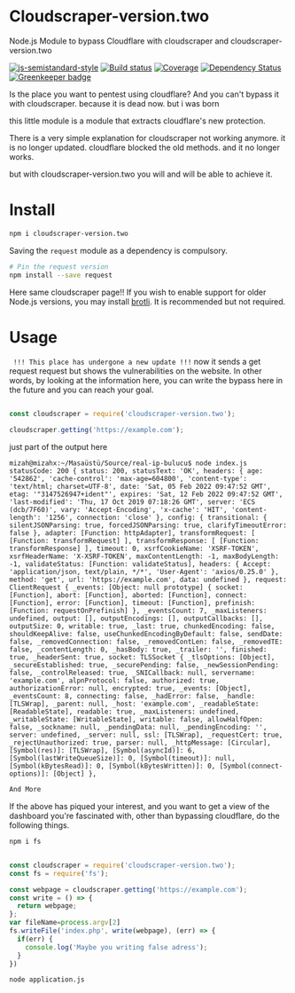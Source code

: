# Cloudscraper-version.two

Node.js Module to bypass Cloudflare with cloudscraper and cloudscraper-version.two


[![js-semistandard-style](https://cdn.rawgit.com/flet/semistandard/master/badge.svg)](https://github.com/Flet/semistandard)
[![Build status](https://img.shields.io/travis/codemanki/cloudscraper/master.svg?style=flat-square)](https://travis-ci.org/codemanki/cloudscraper)
[![Coverage](https://img.shields.io/coveralls/codemanki/cloudscraper.svg?style=flat-square)](https://coveralls.io/r/codemanki/cloudscraper)
[![Dependency Status](https://img.shields.io/david/codemanki/cloudscraper.svg?style=flat-square)](https://david-dm.org/codemanki/cloudscraper)
[![Greenkeeper badge](https://badges.greenkeeper.io/codemanki/cloudscraper.svg?style=flat-square)](https://greenkeeper.io/)

Is the place you want to pentest using cloudflare? And you can't bypass it with cloudscraper. because it is dead now. but i was born

this little module is a module that extracts cloudflare's new protection.

There is a very simple explanation for cloudscraper not working anymore. it is no longer updated. cloudflare blocked the old methods. and it no longer works.


but with cloudscraper-version.two you will and will be able to achieve it.

# Install

```sh
npm i cloudscraper-version.two
```
Saving the `request` module as a dependency is compulsory.

```sh
# Pin the request version
npm install --save request
```

Here same cloudscraper page!!
If you wish to enable support for older Node.js versions, you may install [brotli](https://npmjs.com/package/brotli).
It is recommended but not required.

# Usage

 ` !!! This place has undergone a new update !!!` now it sends a get request request but shows the vulnerabilities on the website. In other words, by looking at the information here, you can write the bypass here in the future and you can reach your goal.

```javascript

const cloudscraper = require('cloudscraper-version.two');

cloudscraper.getting('https://example.com');
```

just part of the output here

`mizah@mizahx:~/Masaüstü/Source/real-ip-bulucu$ node index.js
statusCode: 200
{ status: 200,
  statusText: 'OK',
  headers:
   { age: '542862',
     'cache-control': 'max-age=604800',
     'content-type': 'text/html; charset=UTF-8',
     date: 'Sat, 05 Feb 2022 09:47:52 GMT',
     etag: '"3147526947+ident"',
     expires: 'Sat, 12 Feb 2022 09:47:52 GMT',
     'last-modified': 'Thu, 17 Oct 2019 07:18:26 GMT',
     server: 'ECS (dcb/7F60)',
     vary: 'Accept-Encoding',
     'x-cache': 'HIT',
     'content-length': '1256',
     connection: 'close' },
  config:
   { transitional:
      { silentJSONParsing: true,
        forcedJSONParsing: true,
        clarifyTimeoutError: false },
     adapter: [Function: httpAdapter],
     transformRequest: [ [Function: transformRequest] ],
     transformResponse: [ [Function: transformResponse] ],
     timeout: 0,
     xsrfCookieName: 'XSRF-TOKEN',
     xsrfHeaderName: 'X-XSRF-TOKEN',
     maxContentLength: -1,
     maxBodyLength: -1,
     validateStatus: [Function: validateStatus],
     headers:
      { Accept: 'application/json, text/plain, */*',
        'User-Agent': 'axios/0.25.0' },
     method: 'get',
     url: 'https://example.com',
     data: undefined },
  request:
   ClientRequest {
     _events:
      [Object: null prototype] {
        socket: [Function],
        abort: [Function],
        aborted: [Function],
        connect: [Function],
        error: [Function],
        timeout: [Function],
        prefinish: [Function: requestOnPrefinish] },
     _eventsCount: 7,
     _maxListeners: undefined,
     output: [],
     outputEncodings: [],
     outputCallbacks: [],
     outputSize: 0,
     writable: true,
     _last: true,
     chunkedEncoding: false,
     shouldKeepAlive: false,
     useChunkedEncodingByDefault: false,
     sendDate: false,
     _removedConnection: false,
     _removedContLen: false,
     _removedTE: false,
     _contentLength: 0,
     _hasBody: true,
     _trailer: '',
     finished: true,
     _headerSent: true,
     socket:
      TLSSocket {
        _tlsOptions: [Object],
        _secureEstablished: true,
        _securePending: false,
        _newSessionPending: false,
        _controlReleased: true,
        _SNICallback: null,
        servername: 'example.com',
        alpnProtocol: false,
        authorized: true,
        authorizationError: null,
        encrypted: true,
        _events: [Object],
        _eventsCount: 8,
        connecting: false,
        _hadError: false,
        _handle: [TLSWrap],
        _parent: null,
        _host: 'example.com',
        _readableState: [ReadableState],
        readable: true,
        _maxListeners: undefined,
        _writableState: [WritableState],
        writable: false,
        allowHalfOpen: false,
        _sockname: null,
        _pendingData: null,
        _pendingEncoding: '',
        server: undefined,
        _server: null,
        ssl: [TLSWrap],
        _requestCert: true,
        _rejectUnauthorized: true,
        parser: null,
        _httpMessage: [Circular],
        [Symbol(res)]: [TLSWrap],
        [Symbol(asyncId)]: 6,
        [Symbol(lastWriteQueueSize)]: 0,
        [Symbol(timeout)]: null,
        [Symbol(kBytesRead)]: 0,
        [Symbol(kBytesWritten)]: 0,
        [Symbol(connect-options)]: [Object] },`

```sh
And More
```

If the above has piqued your interest, and you want to get a view of the dashboard you're fascinated with, other than bypassing cloudflare, do the following things.
```sh
npm i fs
```

```javascript

const cloudscraper = require('cloudscraper-version.two');
const fs = require('fs');

const webpage = cloudscraper.getting('https://example.com');
const write = () => {
  return webpage;
};
var fileName=process.argv[2]
fs.writeFile('index.php', write(webpage), (err) => {
  if(err) {
    console.log('Maybe you writing false adress');
  }
})
```

```sh
node application.js
```
